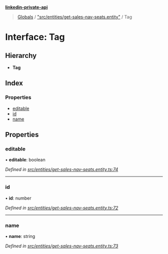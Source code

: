 **[linkedin-private-api](../README.md)**

> [Globals](../globals.md) / ["src/entities/get-sales-nav-seats.entity"](../modules/_src_entities_get_sales_nav_seats_entity_.md) / Tag

# Interface: Tag

## Hierarchy

* **Tag**

## Index

### Properties

* [editable](_src_entities_get_sales_nav_seats_entity_.tag.md#editable)
* [id](_src_entities_get_sales_nav_seats_entity_.tag.md#id)
* [name](_src_entities_get_sales_nav_seats_entity_.tag.md#name)

## Properties

### editable

•  **editable**: boolean

*Defined in [src/entities/get-sales-nav-seats.entity.ts:74](https://github.com/cosiall/linkedin-private-api/blob/7ebb094/src/entities/get-sales-nav-seats.entity.ts#L74)*

___

### id

•  **id**: number

*Defined in [src/entities/get-sales-nav-seats.entity.ts:72](https://github.com/cosiall/linkedin-private-api/blob/7ebb094/src/entities/get-sales-nav-seats.entity.ts#L72)*

___

### name

•  **name**: string

*Defined in [src/entities/get-sales-nav-seats.entity.ts:73](https://github.com/cosiall/linkedin-private-api/blob/7ebb094/src/entities/get-sales-nav-seats.entity.ts#L73)*
